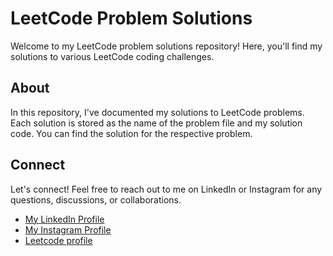 # LeetCode Problem Solutions

Welcome to my LeetCode problem solutions repository! Here, you'll find my solutions to various LeetCode coding challenges.
## About

In this repository, I've documented my solutions to LeetCode problems. Each solution is stored as the name of the problem file and my solution code. You can find the solution for the respective problem.

## Connect

Let's connect! Feel free to reach out to me on LinkedIn or Instagram for any questions, discussions, or collaborations.

- [My LinkedIn Profile](https://www.linkedin.com/in/anishashahini/)
- [My Instagram Profile](https://www.instagram.com/excujmee_grl/)
- [Leetcode profile](https://leetcode.com/anishashahini2002/)

